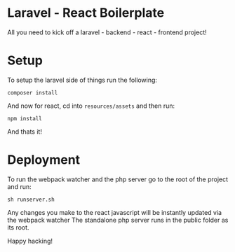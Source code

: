 # Laravel - React Boilerplate

All you need to kick off a laravel - backend - react - frontend project!

# Setup
To setup the laravel side of things run the following:

`composer install`

And now for react, cd into `resources/assets` and then run:

`npm install`

And thats it!

# Deployment
To run the webpack watcher and the php server go to the root of the project and run:

`sh runserver.sh`

Any changes you make to the react javascript will be instantly updated via the webpack watcher
The standalone php server runs in the public folder as its root.

Happy hacking!

